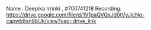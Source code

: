Name : Deepika Irrinki , #700741218
Recording: https://drive.google.com/file/d/1V1paQVQsJd0tVyJicNg-capwb8sn8bUk/view?usp=drive_link

